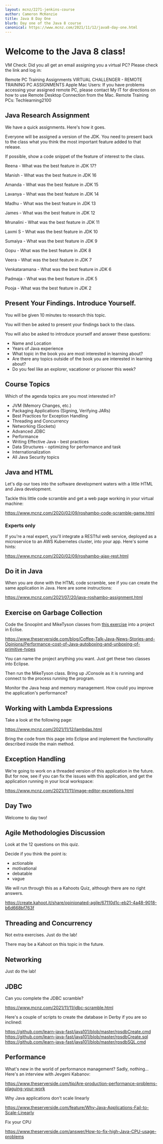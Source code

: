 ```yaml
---
layout: mcnz/2271-jenkins-course
author: Cameron McKenzie
title: Java 8 Day One
blurb: Day one of the Java 8 course
canonical: https://www.mcnz.com/2021/11/12/java8-day-one.html
---
```


# Welcome to the Java 8 class!

VM Check: Did you all get an email assigning you a virtual PC? Please check the link and log in:

Remote PC Training Assignments
VIRTUAL CHALLENGER - REMOTE TRAINING PC ASSIGNMENTS
Apple Mac Users: If you have problems accessing your assigned remote PC, please contact My IT for directions on how to use Remote Desktop Connection from the Mac.
Remote Training PCs: Techlearning2100

## Java Research Assignment

We have a quick assignments. Here's how it goes.

Everyone will be assigned a version of the JDK. You need to present back to the class what you think the most important feature added to that release.

If possible, show a code snippet of the feature of interest to the class.

Reena - What was the best feature in JDK 17?

Manish - What was the best feature in JDK 16

Amanda - What was the best feature in JDK 15

Lavanya - What was the best feature in JDK 14

Madhu - What was the best feature in JDK 13

James - What was the best feature in JDK 12

Mrunalini - What was the best feature in JDK 11

Laxmi S - What was the best feature in JDK 10

Sumaiya - What was the best feature in JDK 9

Gopu - What was the best feature in JDK 8

Veera - What was the best feature in JDK 7

Venkataramana - What was the best feature in JDK 6

Padmaja - What was the best feature in JDK 5

Pooja - What was the best feature in JDK 2

## Present Your Findings. Introduce Yourself.

You will be given 10 minutes to research this topic.

You will then be asked to present your findings back to the class.

You will also be asked to introduce yourself and answer these questions:

- Name and Location
- Years of Java experience
- What topic in the book you are most interested in learning about?
- Are there any topics outside of the book you are interested in learning about?
- Do you feel like an explorer, vacationer or prisoner this week?

## Course Topics

Which of the agenda topics are you most interested in?
- JVM (Memory Changes, etc.)
- Packaging Applications (Signing, Verifying JARs)
- Best Practices for Exception Handling
- Threading and Concurrency
- Networking (Sockets)
- Advanced JDBC
- Performance
- Writing Effective Java - best practices
- Data Structures - optimizing for performance and task
- Internationalization
- All Java Security topics

## Java and HTML

Let's dip our toes into the software development waters with a little HTML and Java development.

Tackle this little code scramble and get a web page working in your virtual machine:

https://www.mcnz.com/2020/02/09/roshambo-code-scramble-game.html

### Experts only

If you're a real expert, you'll integrate a RESTful web service, deployed as a microservice to an AWS Kubernetes cluster, into your app. Here's some hints:

https://www.mcnz.com/2020/02/09/roshambo-ajax-rest.html

## Do it in Java

When you are done with the HTML code scramble, see if you can create the same application in Java. Here are some instructions:

https://www.mcnz.com/2021/07/20/java-roshambo-assignment.html


## Exercise on Garbage Collection

Code the SnoopInt and MikeTyson classes from <a href="https://www.theserverside.com/blog/Coffee-Talk-Java-News-Stories-and-Opinions/Performance-cost-of-Java-autoboxing-and-unboxing-of-primitive-types">this exercise</a> into a project in Eclise. 

https://www.theserverside.com/blog/Coffee-Talk-Java-News-Stories-and-Opinions/Performance-cost-of-Java-autoboxing-and-unboxing-of-primitive-types

You can name the project anything you want. Just get these two classes into Eclipse.

Then run the MikeTyson class. Bring up JConsole as it is running and connect to the process running the program.

Monitor the Java heap and memory management. How could you improve the application's performance?

## Working with Lambda Expressions

Take a look at the following page:

https://www.mcnz.com/2021/11/12/lambdas.html

Bring the code from this page into Eclipse and implement the functionality described inside the main method.

## Exception Handling

We're going to work on a threaded version of this application in the future. But for now, see if you can fix the issues with this application, and get the application running in your local workspace:

https://www.mcnz.com/2021/11/11/image-editor-exceptions.html

## Day Two

Welcome to day two!

## Agile Methodologies Discussion

Look at the 12 questions on this quiz. 

Decide if you think the point is:
- actionable
- motivational
- debatable
- vague

We will run through this as a Kahoots Quiz, although there are no right answers. 

https://create.kahoot.it/share/opinionated-agile/67110d1c-eb21-4a48-9018-b6d668bf763f

## Threading and Concurrency

Not extra exercises. Just do the lab!

There may be a Kahoot on this topic in the future.

## Networking

Just do the lab!

## JDBC

Can you complete the JDBC scramble?

https://www.mcnz.com/2021/11/11/jdbc-scramble.html

Here's a couple of scripts to create the database in Derby if you are so inclined:

https://github.com/learn-java-fast/java101/blob/master/rpsdbCreate.cmd
https://github.com/learn-java-fast/java101/blob/master/rpsdbCreate.sql
https://github.com/learn-java-fast/java101/blob/master/rpsdbSQL.cmd

## Performance

What's new in the world of performance management? Sadly, nothing... Here's an interview with Jevgeni Kabanov:

https://www.theserverside.com/tip/Are-production-performance-problems-plaguing-your-work

Why Java applications don't scale linearly

https://www.theserverside.com/feature/Why-Java-Applications-Fail-to-Scale-Linearly

Fix your CPU

https://www.theserverside.com/answer/How-to-fix-high-Java-CPU-usage-problems
